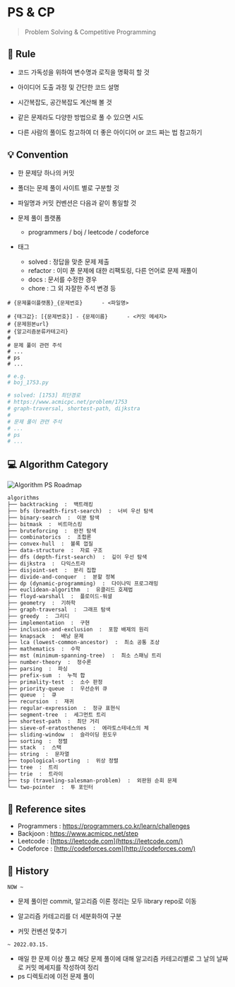 # PS & CP

> Problem Solving & Competitive Programming


## :muscle: Rule

- 코드 가독성을 위하여 변수명과 로직을 명확히 할 것

- 아이디어 도출 과정 및 간단한 코드 설명
- 시간복잡도, 공간복잡도 계산해 볼 것
- 같은 문제라도 다양한 방법으로 풀 수 있으면 시도
- 다른 사람의 풀이도 참고하여 더 좋은 아이디어 or 코드 짜는 법 참고하기

## :bulb: Convention

- 한 문제당 하나의 커밋

- 폴더는 문제 풀이 사이트 별로 구분할 것
- 파일명과 커밋 컨벤션은 다음과 같이 통일할 것
- 문제 풀이 플랫폼
  - programmers / boj / leetcode / codeforce
- 태그
  - solved : 정답을 맞춘 문제 제출
  - refactor : 이미 푼 문제에 대한 리팩토링, 다른 언어로 문제 재풀이
  - docs : 문서를 수정한 경우
  - chore : 그 외 자잘한 주석 변경 등

```
# {문제풀이플랫폼}_{문제번호}		- <파일명>

# {태그값}: [{문제번호}] - {문제이름}		- <커밋 메세지>
# {문제원본url}
# {알고리즘분류카테고리}
#
# 문제 풀이 관련 주석
# ...
# ps
# ...
```

```python
# e.g.
# boj_1753.py

# solved: [1753] 최단경로
# https://www.acmicpc.net/problem/1753
# graph-traversal, shortest-path, dijkstra
#
# 문제 풀이 관련 주석
# ...
# ps
# ...
```

## :computer: Algorithm Category

![Algorithm PS Roadmap](https://user-images.githubusercontent.com/82948893/158559705-17be3b9a-eb86-4cbe-8359-1da744ffc27f.png)

```markdown
algorithms
├── backtracking  :  백트래킹
├── bfs (breadth-first-search)  :  너비 우선 탐색
├── binary-search  :  이분 탐색
├── bitmask  :  비트마스킹
├── bruteforcing  :  완전 탐색
├── combinatorics  :  조합론
├── convex-hull  :  볼록 껍질
├── data-structure  :  자료 구조
├── dfs (depth-first-search)  :  깊이 우선 탐색
├── dijkstra  :  다익스트라
├── disjoint-set  :  분리 집합
├── divide-and-conquer  :  분할 정복
├── dp (dynamic-programming)  :  다이나믹 프로그래밍
├── euclidean-algorithm  :  유클리드 호제법
├── floyd-warshall  :  플로이드-워셜
├── geometry  :  기하학
├── graph-traversal  :  그래프 탐색
├── greedy  :  그리디
├── implementation  :  구현
├── inclusion-and-exclusion  :  포함 배제의 원리
├── knapsack  :  배낭 문제
├── lca (lowest-common-ancestor)  :  최소 공통 조상
├── mathematics  :  수학
├── mst (minimum-spanning-tree)  :  최소 스패닝 트리
├── number-theory  :  정수론
├── parsing  :  파싱
├── prefix-sum  :  누적 합
├── primality-test  :  소수 판정
├── priority-queue  :  우선순위 큐
├── queue  :  큐
├── recursion  :  재귀
├── regular-expression  :  정규 표현식
├── segment-tree  :  세그먼트 트리
├── shortest-path  :  최단 거리
├── sieve-of-eratosthenes  :  에라토스테네스의 체
├── sliding-window  :  슬라이딩 윈도우
├── sorting  :  정렬
├── stack  :  스택
├── string  :  문자열
├── topological-sorting  :  위상 정렬
├── tree  :  트리
├── trie  :  트라이
├── tsp (traveling-salesman-problem)  :  외판원 순회 문제
└── two-pointer  :  투 포인터
```

## :bookmark_tabs: Reference sites

- Programmers : https://programmers.co.kr/learn/challenges
- Backjoon : https://www.acmicpc.net/step 
- Leetcode : [https://leetcode.com](https://leetcode.com/)  
- Codeforce : [http://codeforces.com](http://codeforces.com/)

## :black_square_button: History

```NOW ~```

- 문제 풀이만 commit, 알고리즘 이론 정리는 모두 library repo로 이동

- 알고리즘 카테고리를 더 세분화하여 구분
- 커밋 컨벤션 맞추기

```~ 2022.03.15.```

- 매일 한 문제 이상 풀고 해당 문제 풀이에 대해 알고리즘 카테고리별로 그 날의 날짜로 커밋 메세지를 작성하여 정리
- ps 디렉토리에 이전 문제 풀이
